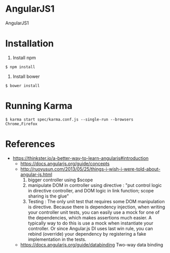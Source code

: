 # AngularJS1
AngularJS1

# Installation
1) Install npm
```
$ npm install
```

1) Install bower
```
$ bower install
```

# Running Karma
```
$ karma start spec/karma.conf.js --single-run --browsers Chrome,Firefox
```

# References 
* https://thinkster.io/a-better-way-to-learn-angularjs#introduction
  * https://docs.angularjs.org/guide/concepts
  * http://ruoyusun.com/2013/05/25/things-i-wish-i-were-told-about-angular-js.html
    1) bigger controller using $scope 
    2) manipulate DOM in controller using directive : "put control logic in directive controller, and DOM logic in link function; scope sharing is the glue"
    3) Testing : The only unit test that requires some DOM manipulation is directive.
      Because there is dependency injection, when writing your controller unit tests, you can easily use a mock for one of the dependencies, which makes assertions much easier. 
      A typically way to do this is use a mock when instantiate your controller. Or since Angular.js DI uses last win rule, you can rebind (override) your dependency by registering a fake implementation in the tests.
  * https://docs.angularjs.org/guide/databinding
    Two-way data binding